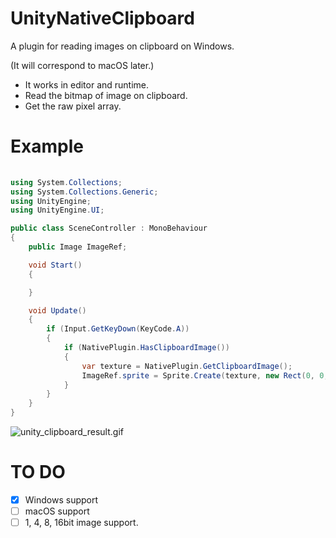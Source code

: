 # UnityNativeClipboard

A plugin for reading images on clipboard on Windows.

(It will correspond to macOS later.)

- It works in editor and runtime.
- Read the bitmap of image on clipboard.
- Get the raw pixel array.

# Example
```c#
  
using System.Collections;
using System.Collections.Generic;
using UnityEngine;
using UnityEngine.UI;

public class SceneController : MonoBehaviour
{
    public Image ImageRef;

    void Start()
    {

    }

    void Update()
    {
        if (Input.GetKeyDown(KeyCode.A))
        {
            if (NativePlugin.HasClipboardImage())
            {
                var texture = NativePlugin.GetClipboardImage();
                ImageRef.sprite = Sprite.Create(texture, new Rect(0, 0, texture.width, texture.height), Vector2.zero);
            }
        }
    }
}
```

![unity_clipboard_result.gif](https://qiita-image-store.s3.ap-northeast-1.amazonaws.com/0/279082/3593129b-f324-e801-cb5c-17d6cb280db0.gif)

# TO DO
- [x] Windows support
- [ ] macOS support
- [ ] 1, 4, 8, 16bit image support.